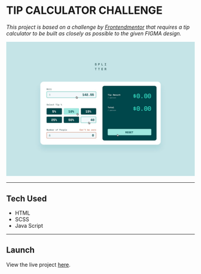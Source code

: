 # TIP CALCULATOR CHALLENGE

*This project is based on a challenge by [Frontendmentor](https://www.frontendmentor.io/challenges/tip-calculator-app-ugJNGbJUX) that requires a tip calculator to be built as closely as possible to the given FIGMA design.*

![Project Screenshot](/images/active-states.jpg)

---
## Tech Used

- HTML
- SCSS
- Java Script

---
## Launch
View the live project [here]().
